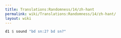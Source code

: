 ```yaml
---
title: Translations:Randomness/14/zh-hant
permalink: wiki/Translations:Randomness/14/zh-hant/
layout: wiki
---
```


``` Haskell
d1 $ sound "bd sn:2? bd sn?"
```
